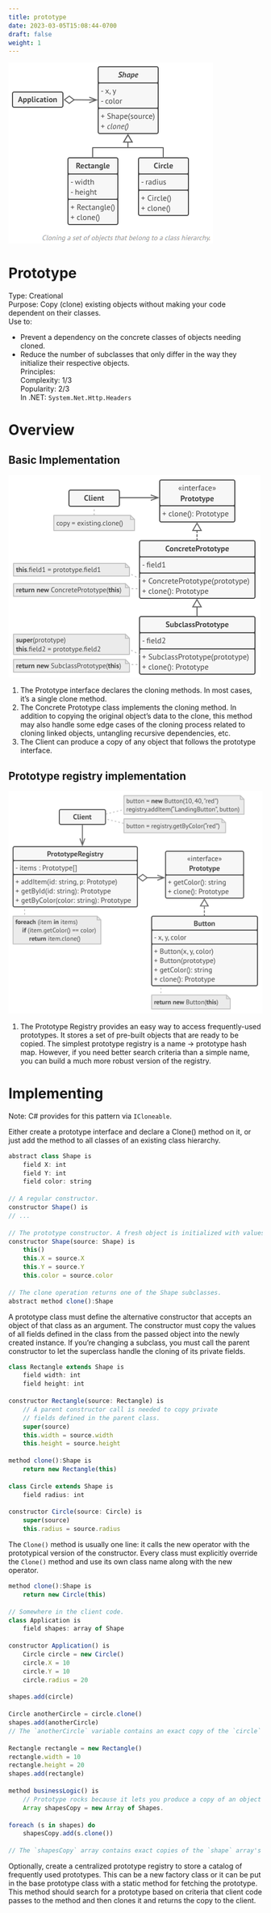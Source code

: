 ```yaml
---
title: prototype
date: 2023-03-05T15:08:44-0700
draft: false
weight: 1
---
```


![A diagram depicting the prototype pattern](./Creational_Prototype-image1.png)

# Prototype
Type: Creational  
Purpose: Copy (clone) existing objects without making your code dependent on their classes.  
Use to:
- Prevent a dependency on the concrete classes of objects needing cloned.
- Reduce the number of subclasses that only differ in the way they initialize their respective objects.  
Principles:  
Complexity: 1/3  
Popularity: 2/3  
In .NET: `System.Net.Http.Headers`  

# Overview
## Basic Implementation
![The structure of the Prototype design pattern](./Creational_Prototype-image2.png)

1.  The Prototype interface declares the cloning methods. In most cases, it’s a single clone method.
2.  The Concrete Prototype class implements the cloning method. In addition to copying the original object’s data to the clone, this method may also handle some edge cases of the cloning process related to cloning linked objects, untangling recursive dependencies, etc.
3.  The Client can produce a copy of any object that follows the prototype interface.

## Prototype registry implementation
![The prototype registry](./Creational_Prototype-image3.png)

1.  The Prototype Registry provides an easy way to access frequently-used prototypes. It stores a set of pre-built objects that are ready to be copied. The simplest prototype registry is a name → prototype hash map. However, if you need better search criteria than a simple name, you can build a much more robust version of the registry.

# Implementing
Note: C# provides for this pattern via `ICloneable`.

Either create a prototype interface and declare a Clone() method on it, or just add the method to all classes of an existing class hierarchy.
```js
abstract class Shape is
    field X: int
    field Y: int
    field color: string

// A regular constructor.
constructor Shape() is
// ...

// The prototype constructor. A fresh object is initialized with values from the existing object.
constructor Shape(source: Shape) is
    this()
    this.X = source.X
    this.Y = source.Y
    this.color = source.color

// The clone operation returns one of the Shape subclasses.
abstract method clone():Shape
```

A prototype class must define the alternative constructor that accepts an object of that class as an argument. The constructor must copy the values of all fields defined in the class from the passed object into the newly created instance. If you’re changing a subclass, you must call the parent constructor to let the superclass handle the cloning of its private fields.
```js
class Rectangle extends Shape is
    field width: int
    field height: int

constructor Rectangle(source: Rectangle) is
    // A parent constructor call is needed to copy private
    // fields defined in the parent class.
    super(source)
    this.width = source.width
    this.height = source.height

method clone():Shape is
    return new Rectangle(this)

class Circle extends Shape is
    field radius: int

constructor Circle(source: Circle) is
    super(source)
    this.radius = source.radius
```

The `Clone()` method is usually one line: it calls the new operator with the prototypical version of the constructor. Every class must explicitly override the `Clone()` method and use its own class name along with the new operator.

```js
method clone():Shape is
    return new Circle(this)

// Somewhere in the client code.
class Application is
    field shapes: array of Shape

constructor Application() is
    Circle circle = new Circle()
    circle.X = 10
    circle.Y = 10
    circle.radius = 20

shapes.add(circle)

Circle anotherCircle = circle.clone()
shapes.add(anotherCircle)
// The `anotherCircle` variable contains an exact copy of the `circle` object.

Rectangle rectangle = new Rectangle()
rectangle.width = 10
rectangle.height = 20
shapes.add(rectangle)

method businessLogic() is
    // Prototype rocks because it lets you produce a copy of an object without knowing anything about its type.
    Array shapesCopy = new Array of Shapes.

foreach (s in shapes) do
    shapesCopy.add(s.clone())

// The `shapesCopy` array contains exact copies of the `shape` array's children.
```
Optionally, create a centralized prototype registry to store a catalog of frequently used prototypes. This can be a new factory class or it can be put in the base prototype class with a static method for fetching the prototype. This method should search for a prototype based on criteria that client code passes to the method and then clones it and returns the copy to the client.

